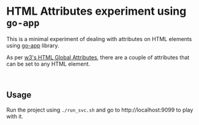 # HTML Attributes experiment using `go-app`

This is a minimal experiment of dealing with attributes on HTML elements using [go-app](https://github.com/maxence-charriere/go-app) library.

As per [w3's HTML Global Attributes](https://www.w3schools.com/tags/ref_standardattributes.asp), there are a couple of attributes that can be set to any HTML element.

<br/>

## Usage

Run the project using `./run_svc.sh` and go to http://localhost:9099 to play with it.
